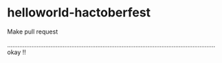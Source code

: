 # helloworld-hactoberfest
Make pull request

........................................................................................................................
okay !!
